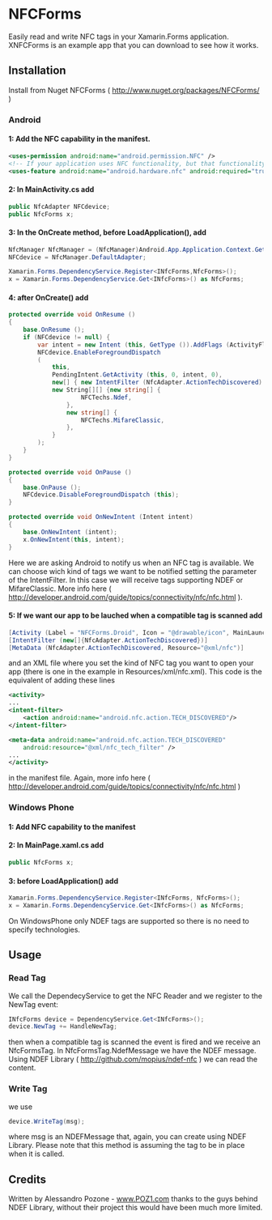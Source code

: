 # NFCForms

Easily read and write NFC tags in your Xamarin.Forms application. XNFCForms is an example app that you can download to see how it works.

## Installation

Install from Nuget NFCForms ( http://www.nuget.org/packages/NFCForms/ )

### Android

#### 1: Add the NFC capability in the manifest.
```xml
<uses-permission android:name="android.permission.NFC" />
<!-- If your application uses NFC functionality, but that functionality is not crucial to your application, you can omit the uses-feature element and check for NFC avalailbility -->
<uses-feature android:name="android.hardware.nfc" android:required="true" />
```

#### 2: In MainActivity.cs add

```csharp
public NfcAdapter NFCdevice;
public NfcForms x;
```

#### 3: In the OnCreate method, before LoadApplication(), add

```csharp
NfcManager NfcManager =	(NfcManager)Android.App.Application.Context.GetSystemService(Context.NfcService);		
NFCdevice = NfcManager.DefaultAdapter;

Xamarin.Forms.DependencyService.Register<INfcForms,NfcForms>();
x = Xamarin.Forms.DependencyService.Get<INfcForms>() as NfcForms;
```

#### 4: after OnCreate() add

```csharp
protected override void OnResume ()
{
	base.OnResume ();
	if (NFCdevice != null) {
		var intent = new Intent (this, GetType ()).AddFlags (ActivityFlags.SingleTop);
		NFCdevice.EnableForegroundDispatch
		(
			this,
			PendingIntent.GetActivity (this, 0, intent, 0),
			new[] { new IntentFilter (NfcAdapter.ActionTechDiscovered) },
			new String[][] {new string[] {
					NFCTechs.Ndef,
				},
				new string[] {
					NFCTechs.MifareClassic,
				},
			}
		);
	}
}

protected override void OnPause ()
{
	base.OnPause ();
	NFCdevice.DisableForegroundDispatch (this);
}

protected override void OnNewIntent (Intent intent)
{
	base.OnNewIntent (intent);
	x.OnNewIntent(this, intent);
}
```

Here we are asking Android to notify us when an NFC tag is available. We can choose wich kind of tags we want to be notified setting the parameter of the IntentFilter. In this case we will receive tags supporting NDEF or MifareClassic. More info here ( http://developer.android.com/guide/topics/connectivity/nfc/nfc.html ).

#### 5: If we want our app to be lauched when a compatible tag is scanned add

```csharp
[Activity (Label = "NFCForms.Droid", Icon = "@drawable/icon", MainLauncher = true, ConfigurationChanges = ConfigChanges.ScreenSize | ConfigChanges.Orientation)]
[IntentFilter (new[]{NfcAdapter.ActionTechDiscovered})]
[MetaData (NfcAdapter.ActionTechDiscovered, Resource="@xml/nfc")]
```

and an XML file where you set the kind of NFC tag you want to open your app (there is one in the example in Resources/xml/nfc.xml).
This code is the equivalent of adding these lines 

```xml
<activity>
...
<intent-filter>
    <action android:name="android.nfc.action.TECH_DISCOVERED"/>
</intent-filter>

<meta-data android:name="android.nfc.action.TECH_DISCOVERED"
    android:resource="@xml/nfc_tech_filter" />
...
</activity>
```

in the manifest file. Again, more info here ( http://developer.android.com/guide/topics/connectivity/nfc/nfc.html )

### Windows Phone

#### 1: Add NFC capability to the manifest

#### 2: In MainPage.xaml.cs add

```csharp
public NfcForms x;
```
#### 3: before LoadApplication() add
```csharp
Xamarin.Forms.DependencyService.Register<INfcForms, NfcForms>();
x = Xamarin.Forms.DependencyService.Get<INfcForms>() as NfcForms;
```

On WindowsPhone only NDEF tags are supported so there is no need to specify technologies.

## Usage
### Read Tag
We call the DependecyService to get the NFC Reader and we register to the NewTag event:
```csharp
INfcForms device = DependencyService.Get<INfcForms>();
device.NewTag += HandleNewTag;
```
then when a compatible tag is scanned the event is fired and we receive an NfcFormsTag.
In NfcFormsTag.NdefMessage we have the NDEF message. Using NDEF Library ( http://github.com/mopius/ndef-nfc ) we can read the content.

###  Write Tag
we use 
```csharp
device.WriteTag(msg);
``` 
where msg is an NDEFMessage that, again, you can create using NDEF Library.
Please note that this method is assuming the tag to be in place when it is called. 

## Credits

Written by Alessandro Pozone - www.POZ1.com thanks to the guys behind NDEF Library, without their project this would have been much more limited.


